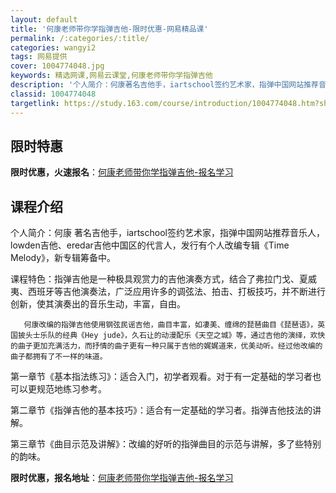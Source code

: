 ```yaml
---
layout: default
title: '何康老师带你学指弹吉他-限时优惠-网易精品课'
permalink: /:categories/:title/
categories: wangyi2
tags: 网易提供
cover: 1004774048.jpg
keywords: 精选网课,网易云课堂,何康老师带你学指弹吉他
description: '个人简介：何康著名吉他手，iartschool签约艺术家，指弹中国网站推荐音乐人，lowden吉他、eredar吉他中国'
classid: 1004774048
targetlink: https://study.163.com/course/introduction/1004774048.htm?share=1&shareId=1025206652&utm_campaign=share&utm_medium=iphoneShare&utm_source=&utm_u=1025206652
---
```


## 限时特惠

**限时优惠，火速报名**：[何康老师带你学指弹吉他-报名学习](https://study.163.com/course/introduction/1004774048.htm?share=1&shareId=1025206652&utm_campaign=share&utm_medium=iphoneShare&utm_source=&utm_u=1025206652)

## 课程介绍

个人简介：何康 著名吉他手，iartschool签约艺术家，指弹中国网站推荐音乐人，lowden吉他、eredar吉他中国区的代言人，发行有个人改编专辑《Time Melody》，新专辑筹备中。

 

课程特色：指弹吉他是一种极具观赏力的吉他演奏方式，结合了弗拉门戈、夏威夷、西班牙等吉他演奏法，广泛应用许多的调弦法、拍击、打板技巧，并不断进行创新，使其演奏出的音乐生动，丰富，自由。 

       何康改编的指弹吉他使用钢弦民谣吉他，曲目丰富，如凄美、缠绵的琵琶曲目《琵琶语》，英国披头士乐队的经典《Hey jude》，久石让的动漫配乐《天空之城》等，通过吉他的演绎，欢快的曲子更加充满活力，而抒情的曲子更有一种只属于吉他的娓娓道来，优美动听。经过他改编的曲子都拥有了不一样的味道。



第一章节《基本指法练习》：适合入门，初学者观看。对于有一定基础的学习者也可以更规范地练习参考。



第二章节《指弹吉他的基本技巧》：适合有一定基础的学习者。指弹吉他技法的讲解。



第三章节《曲目示范及讲解》：改编的好听的指弹曲目的示范与讲解，多了些特别的韵味。

**限时优惠，报名地址**：[何康老师带你学指弹吉他-报名学习](https://study.163.com/course/introduction/1004774048.htm?share=1&shareId=1025206652&utm_campaign=share&utm_medium=iphoneShare&utm_source=&utm_u=1025206652)

